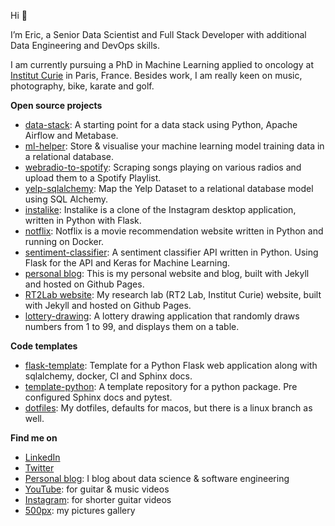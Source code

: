 Hi 👋

I’m Eric, a Senior Data Scientist and Full Stack Developer with additional Data Engineering and DevOps skills.

I am currently pursuing a PhD in Machine Learning applied to oncology at [Institut Curie](https://institut-curie.org/) in Paris, France. 
Besides work, I am really keen on music, photography, bike, karate and golf.

**Open source projects**

- [data-stack](https://github.com/ericdaat/data-stack): A starting point for a data stack using Python, Apache Airflow and Metabase.
- [ml-helper](https://github.com/ericdaat/ml-helper): Store & visualise your machine learning model training data in a relational database.
- [webradio-to-spotify](https://github.com/ericdaat/webradio-to-spotify): Scraping songs playing on various radios and upload them to a Spotify Playlist.
- [yelp-sqlalchemy](https://github.com/ericdaat/yelp-sqlalchemy): Map the Yelp Dataset to a relational database model using SQL Alchemy.
- [instalike](https://github.com/ericdaat/instalike): Instalike is a clone of the Instagram desktop application, written in Python with Flask.
- [notflix](https://github.com/ericdaat/notflix): Notflix is a movie recommendation website written in Python and running on Docker.
- [sentiment-classifier](https://github.com/ericdaat/sentiment-classifier): A sentiment classifier API written in Python. Using Flask for the API and Keras for Machine Learning.
- [personal blog](https://github.com/ericdaat/ericdaat.github.io): This is my personal website and blog, built with Jekyll and hosted on Github Pages.
- [RT2Lab website](https://github.com/rt2lab/rt2lab.github.io): My research lab (RT2 Lab, Institut Curie) website, built with Jekyll and hosted on Github Pages.
- [lottery-drawing](https://github.com/ericdaat/lottery): A lottery drawing application that randomly draws numbers from 1 to 99, and displays them on a table.

**Code templates**

- [flask-template](https://github.com/ericdaat/flask-template): Template for a Python Flask web application along with sqlalchemy, docker, CI and Sphinx docs.
- [template-python](https://github.com/ericdaat/template-python): A template repository for a python package. Pre configured Sphinx docs and pytest.
- [dotfiles](https://github.com/ericdaat/dotfiles): My dotfiles, defaults for macos, but there is a linux branch as well.

**Find me on**

- [LinkedIn](https://www.linkedin.com/in/ericdaoud/)
- [Twitter](https://twitter.com/ericdaoud)
- [Personal blog](https://edaoud.com/): I blog about data science & software engineering
- [YouTube](https://www.youtube.com/channel/UCVuDs3gy11RXRd5m-TSRAyQ): for guitar & music videos
- [Instagram](https://www.instagram.com/ericda/): for shorter guitar videos
- [500px](https://500px.com/p/ericda?view=photos): my pictures gallery
